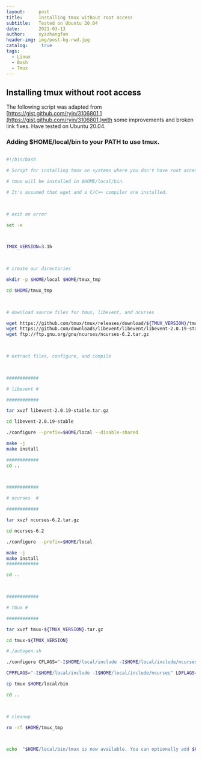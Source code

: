 ```yaml
---
layout:     post
title:      Installing tmux without root access
subtitle:   Tested on Ubuntu 20.04
date:       2021-03-13
author:     xyzzhangfan
header-img: img/post-bg-rwd.jpg
catalog: 	 true
tags:
  - Linux
  - Bash
  - Tmux
---
```


## Installing tmux without root access

The following script  was adapted from [https://gist.github.com/ryin/3106801,](https://gist.github.com/ryin/3106801,)with some improvements and broken link fixes. Have tested on Ubuntu 20.04.

### Adding $HOME/local/bin to your PATH to use tmux.

``` sh

#!/bin/bash

# Script for installing tmux on systems where you don't have root access.

# tmux will be installed in $HOME/local/bin.

# It's assumed that wget and a C/C++ compiler are installed.

  

# exit on error

set -e

  

TMUX_VERSION=3.1b

  

# create our directories

mkdir -p $HOME/local $HOME/tmux_tmp

cd $HOME/tmux_tmp

  

# download source files for tmux, libevent, and ncurses

wget https://github.com/tmux/tmux/releases/download/${TMUX_VERSION}/tmux-${TMUX_VERSION}.tar.gz
wget https://github.com/downloads/libevent/libevent/libevent-2.0.19-stable.tar.gz
wget ftp://ftp.gnu.org/gnu/ncurses/ncurses-6.2.tar.gz

  

# extract files, configure, and compile

  

############

# libevent #

############

tar xvzf libevent-2.0.19-stable.tar.gz

cd libevent-2.0.19-stable

./configure --prefix=$HOME/local --disable-shared

make -j
make install 

############
cd ..

  

############

# ncurses  #

############

tar xvzf ncurses-6.2.tar.gz

cd ncurses-6.2

./configure --prefix=$HOME/local

make -j
make install  
############

cd ..

  

############

# tmux #

############

tar xvzf tmux-${TMUX_VERSION}.tar.gz

cd tmux-${TMUX_VERSION}

#./autogen.sh

./configure CFLAGS="-I$HOME/local/include -I$HOME/local/include/ncurses" LDFLAGS="-L$HOME/local/lib -L$HOME/local/include/ncurses -L$HOME/local/include"

CPPFLAGS="-I$HOME/local/include -I$HOME/local/include/ncurses" LDFLAGS="-static -L$HOME/local/include -L$HOME/local/include/ncurses -L$HOME/local/lib" make

cp tmux $HOME/local/bin

cd ..

  

# cleanup

rm -rf $HOME/tmux_tmp

  

echo  "$HOME/local/bin/tmux is now available. You can optionally add $HOME/local/bin to your PATH."
```

